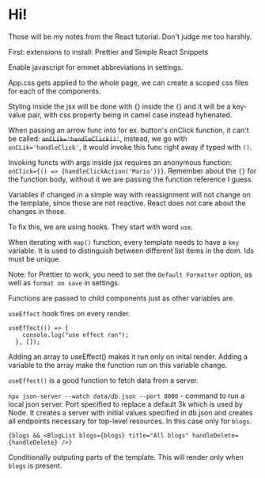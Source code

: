 # Hi!

Those will be my notes from the React tutorial. Don't judge me too harshly.

First: extensions to install: Prettier and Simple React Snippets

Enable javascript for emmet abbreviations in settings.

App.css gets applied to the whole page, we can create a scoped css files for each of the components.

Styling inside the jsx will be done with {} inside the {} and it will be a key-value pair, with css property being in camel case instead hyhenated.

When passing an arrow func into for ex. button's onClick function, it can't be called: ~~`onCLik='handleClick()'`~~, instead, we go with `onCLik='handleClick'`, it would invoke this func right away if typed with `()`.

Invoking functs with args inside jsx requires an anonymous function: `onClick={() => {handleClickAction('Mario')}}`. Remember about the `{}` for the function body, without it we are passing the function reference I guess.

Variables if changed in a simple way with reassignment will not change on the template, since those are not reactive. React does not care about the changes in those.

To fix this, we are using hooks. They start with word `use`.

When iterating with `map()` function, every template needs to have a `key` variable. It is used to distinguish between different list items in the dom. Ids must be unique.

Note: for Prettier to work, you need to set the `Default Formatter` option, as well as `format on save` in settings.

Functions are passed to child components just as other variables are.

`useEffect` hook fires on every render.

```
useEffect(() => {
    console.log("use effect ran");
  }, []);
```

Adding an array to useEffect() makes it run only on inital render. Adding a variable to the array make the function run on this variable change.

`useEffect()` is a good function to fetch data from a server.

`npx json-server --watch data/db.json --port 8000` - command to run a local json server. Port specified to replace a default 3k which is used by Node. It creates a server with initial values specified in db.json and creates all endpoints necessary for top-level resources. In this case only for `blogs`.

```
{blogs && <BlogList blogs={blogs} title="All blogs" handleDelete={handleDelete} />}
```

Conditionally outputing parts of the template. This will render only when `blogs` is present.
